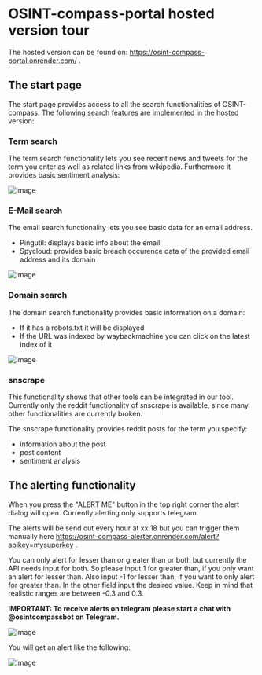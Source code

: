 # OSINT-compass-portal hosted version tour

The hosted version can be found on: https://osint-compass-portal.onrender.com/ .

## The start page

The start page provides access to all the search functionalities of OSINT-compass.
The following search features are implemented in the hosted version:

### Term search

The term search functionality lets you see recent news and tweets for the term you enter as well as related links from wikipedia.
Furthermore it provides basic sentiment analysis:

![image](https://user-images.githubusercontent.com/101996103/233843091-461378f4-83f8-4558-bb22-f875f1f3bfdf.png)


### E-Mail search

The email search functionality lets you see basic data for an email address.

- Pingutil: displays basic info about the email
- Spycloud: provides basic breach occurence data of the provided email address and its domain

![image](https://user-images.githubusercontent.com/101996103/233843376-736a382c-dd3c-4c70-b63d-5fb1f9c66f01.png)


### Domain search

The domain search functionality provides basic information on a domain:
- If it has a robots.txt it will be displayed
- If the URL was indexed by waybackmachine you can click on the latest index of it

![image](https://user-images.githubusercontent.com/101996103/233843396-f1253282-880d-4da2-aa55-0afd6ac348d9.png)

### snscrape
This functionality shows that other tools can be integrated in our tool. Currently only the reddit functionality of snscrape is available, since many other functionalities are currently broken.

The snscrape functionality provides reddit posts for the term you specify:
- information about the post
- post content
- sentiment analysis

## The alerting functionality 

When you press the "ALERT ME" button in the top right corner the alert dialog will open.
Currently alerting only supports telegram.

The alerts will be send out every hour at xx:18 but you can trigger them manually here https://osint-compass-alerter.onrender.com/alert?apikey=mysuperkey .

You can only alert for lesser than or greater than or both but currently the API needs input for both. So please input 1 for greater than, if you only want an alert for lesser than. Also input -1 for lesser than, if you want to only alert for greater than. In the other field input the desired value. Keep in mind that realistic ranges are between -0.3 and 0.3.

**IMPORTANT: To receive alerts on telegram please start a chat with @osintcompassbot on Telegram.**

![image](https://user-images.githubusercontent.com/101996103/233840173-5b79e9f8-8f9f-425e-a04d-f0b972a0de21.png)


You will get an alert like the following:

![image](https://user-images.githubusercontent.com/101996103/233841791-ab9ce64b-2f9f-439a-a814-2fc01d44a105.png)

